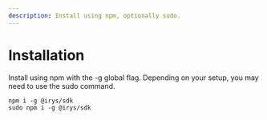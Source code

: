 ```yaml
---
description: Install using npm, optionally sudo.
---
```


# Installation

Install using npm with the -g global flag. Depending on your setup, you may need to use the sudo command.

```console
npm i -g @irys/sdk
sudo npm i -g @irys/sdk
```
